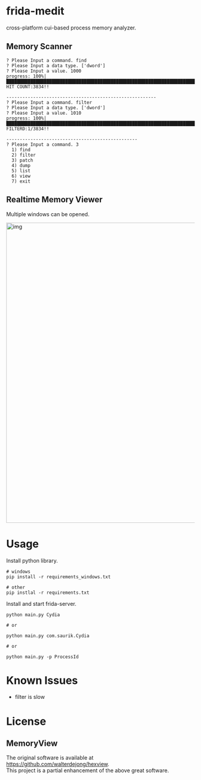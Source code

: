 # frida-medit
cross-platform cui-based process memory analyzer.

## Memory Scanner
```
? Please Input a command. find
? Please Input a data type. ['dword']
? Please Input a value. 1000
progress: 100%|█████████████████████████████████████████████████████████████████████████████████████████████|
HIT COUNT:3834!!

--------------------------------------------------------
? Please Input a command. filter
? Please Input a data type. ['dword']
? Please Input a value. 1010
progress: 100%|█████████████████████████████████████████████████████████████████████████████████████████████|
FILTERD:1/3834!!

-------------------------------------------------
? Please Input a command. 3
  1) find
  2) filter
  3) patch
  4) dump
  5) list
  6) view
  7) exit
```

## Realtime Memory Viewer

Multiple windows can be opened.

<img width="800" alt="img" src="https://user-images.githubusercontent.com/96031346/214028706-c327a2ea-e02e-4727-9d9b-a93a09b7d1e5.png">

# Usage

Install python library.

```
# windows
pip install -r requirements_windows.txt

# other
pip instlal -r requirements.txt
```



Install and start frida-server.   

```
python main.py Cydia

# or

python main.py com.saurik.Cydia

# or

python main.py -p ProcessId
```

# Known Issues
- filter is slow

# License

## MemoryView

The original software is available at  
https://github.com/walterdejong/hexview.    
This project is a partial enhancement of the above great software.  
